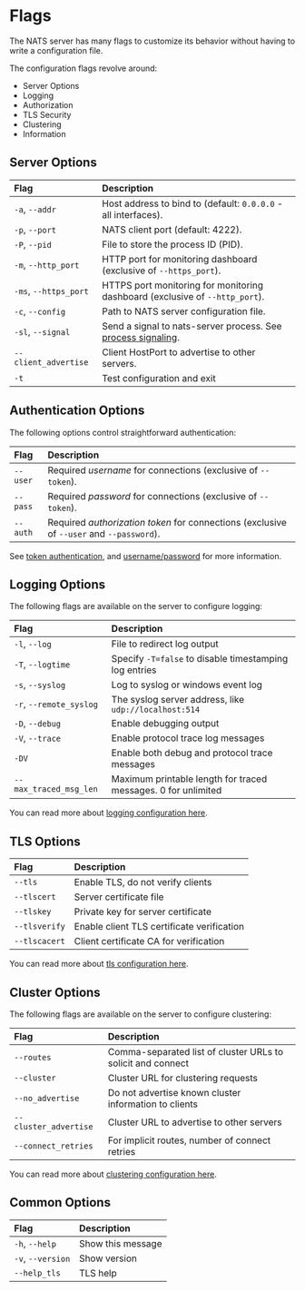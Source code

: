 # Flags

The NATS server has many flags to customize its behavior without having to write a configuration file.

The configuration flags revolve around:

* Server Options
* Logging
* Authorization
* TLS Security
* Clustering
* Information

## Server Options

| Flag | Description |
| :--- | :--- |
| `-a`, `--addr` | Host address to bind to \(default: `0.0.0.0` - all interfaces\). |
| `-p`, `--port` | NATS client port \(default: 4222\). |
| `-P`, `--pid` | File to store the process ID \(PID\). |
| `-m`, `--http_port` | HTTP port for monitoring dashboard \(exclusive of `--https_port`\). |
| `-ms`, `--https_port` | HTTPS port monitoring for monitoring dashboard \(exclusive of `--http_port`\). |
| `-c`, `--config` | Path to NATS server configuration file. |
| `-sl`, `--signal` | Send a signal to nats-server process. See [process signaling](nats_admin/signals.md). |
| `--client_advertise` | Client HostPort to advertise to other servers. |
| `-t` | Test configuration and exit |

## Authentication Options

The following options control straightforward authentication:

| Flag | Description |
| :--- | :--- |
| `--user` | Required _username_ for connections \(exclusive of `--token`\). |
| `--pass` | Required _password_ for connections \(exclusive of `--token`\). |
| `--auth` | Required _authorization token_ for connections \(exclusive of `--user` and `--password`\). |

See [token authentication](configuration/securing_nats/auth_intro/tokens.md), and [username/password](configuration/securing_nats/auth_intro/username_password.md) for more information.

## Logging Options

The following flags are available on the server to configure logging:

| Flag | Description |
| :--- | :--- |
| `-l`, `--log` | File to redirect log output |
| `-T`, `--logtime` | Specify `-T=false` to disable timestamping log entries |
| `-s`, `--syslog` | Log to syslog or windows event log |
| `-r`, `--remote_syslog` | The syslog server address, like `udp://localhost:514` |
| `-D`, `--debug` | Enable debugging output |
| `-V`, `--trace` | Enable protocol trace log messages |
| `-DV` | Enable both debug and protocol trace messages |
| `--max_traced_msg_len` | Maximum printable length for traced messages. 0 for unlimited |

You can read more about [logging configuration here](configuration/logging.md).

## TLS Options

| Flag | Description |
| :--- | :--- |
| `--tls` | Enable TLS, do not verify clients |
| `--tlscert` | Server certificate file |
| `--tlskey` | Private key for server certificate |
| `--tlsverify` | Enable client TLS certificate verification |
| `--tlscacert` | Client certificate CA for verification |

You can read more about [tls configuration here](configuration/securing_nats/tls.md).

## Cluster Options

The following flags are available on the server to configure clustering:

| Flag | Description |
| :--- | :--- |
| `--routes` | Comma-separated list of cluster URLs to solicit and connect |
| `--cluster` | Cluster URL for clustering requests |
| `--no_advertise` | Do not advertise known cluster information to clients |
| `--cluster_advertise` | Cluster URL to advertise to other servers |
| `--connect_retries` | For implicit routes, number of connect retries |

You can read more about [clustering configuration here](configuration/clustering/README.md).

## Common Options

| Flag | Description |
| :--- | :--- |
| `-h`, `--help` | Show this message |
| `-v`, `--version` | Show version |
| `--help_tls` | TLS help |

